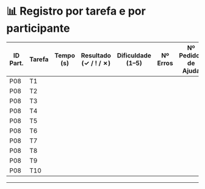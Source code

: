 # 📊 Registro por tarefa e por participante

| ID Part. | Tarefa | Tempo (s) | Resultado (✓ / ! / ✗) | Dificuldade (1–5) | Nº Erros | Nº Pedidos de Ajuda | Observações |
|----------|--------|-----------|------------------------|-------------------|----------|---------------------|-------------|
| P08      | T1     |           |                        |                   |          |                     |             |
| P08      | T2     |           |                        |                   |          |                     |             |
| P08      | T3     |           |                        |                   |          |                     |             |
| P08      | T4     |           |                        |                   |          |                     |             |
| P08      | T5     |           |                        |                   |          |                     |             |
| P08      | T6     |           |                        |                   |          |                     |             |
| P08      | T7     |           |                        |                   |          |                     |             |
| P08      | T8     |           |                        |                   |          |                     |             |
| P08      | T9     |           |                        |                   |          |                     |             |
| P08      | T10    |           |                        |                   |          |                     |             |

---

